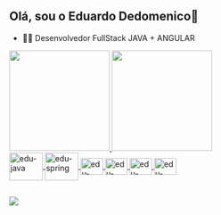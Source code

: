 ## Olá, sou o Eduardo Dedomenico👋

- 👩‍💻 Desenvolvedor FullStack JAVA + ANGULAR

<div>
  <a href="https://github.com/Dedomenic0">
  <img height="180em" src="https://github-readme-stats.vercel.app/api?username=dedomenic0&show_icons=true&theme=dark&incude_all_commits_true&count_private+true"/>
  <img height="180em" src="https://github-readme-stats.vercel.app/api/top-langs/?username=dedomenic0&layout=compact&langs_cout=16&theme=dark"/>
</div>

<div>
  <img align="center" alt="edu-java" height="50" width="60" src="https://cdn.jsdelivr.net/gh/devicons/devicon@latest/icons/java/java-original-wordmark.svg" />
  <img align="center" alt="edu-spring" height="50" width="60" src="https://cdn.jsdelivr.net/gh/devicons/devicon@latest/icons/spring/spring-original-wordmark.svg" />
  <img align="center" alt="edu-angular" height="30" width="40" src="https://cdn.jsdelivr.net/gh/devicons/devicon@latest/icons/angular/angular-original.svg" />
  <img align="center" alt="edu-typescript" height="30" width="40" src="https://cdn.jsdelivr.net/gh/devicons/devicon@latest/icons/typescript/typescript-original.svg" />
  <img align="center" alt="edu-css" height="30" width="40" src="https://cdn.jsdelivr.net/gh/devicons/devicon@latest/icons/css3/css3-original.svg" />
  <img align="center" alt="edu-html" height="30" width="40" src="https://cdn.jsdelivr.net/gh/devicons/devicon@latest/icons/html5/html5-original.svg" />
</div>

##

<a href= "mailto:eduardo.dedomenico@gmail.com"><img src="https://img.shields.io/badge/-Gmail-%23333?style=for-the-badge&logo=gmail&logoColor=white" target="_blank"></a>
